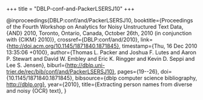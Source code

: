 +++
title = "DBLP-conf-and-PackerLSERSJ10"
+++

@inproceedings{DBLP:conf/and/PackerLSERSJ10,
   booktitle={Proceedings of the Fourth Workshop on Analytics for Noisy Unstructured
Text Data, {AND} 2010, Toronto, Ontario, Canada, October 26th, 2010
(in conjunction with {CIKM} 2010)},
   crossref={DBLP:conf/and/2010},
   link={http://doi.acm.org/10.1145/1871840.1871845},
   timestamp={Thu, 16 Dec 2010 13:35:06 +0100},
   author={Thomas L. Packer and
Joshua F. Lutes and
Aaron P. Stewart and
David W. Embley and
Eric K. Ringger and
Kevin D. Seppi and
Lee S. Jensen},
   biburl={http://dblp.uni-trier.de/rec/bib/conf/and/PackerLSERSJ10},
   pages={19--26},
   doi={10.1145/1871840.1871845},
   bibsource={dblp computer science bibliography, http://dblp.org},
   year={2010},
   title={Extracting person names from diverse and noisy {OCR} text},
}
